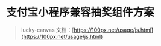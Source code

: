 
<h1>支付宝小程序兼容抽奖组件方案</h1>

> lucky-canvas 文档：[https://100px.net/usage/js.html](https://100px.net/usage/js.html)
